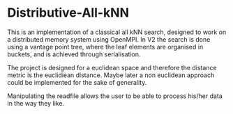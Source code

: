 # Distributive-All-kNN
This is an implementation of a classical all kNN search, designed to work on a distributed memory system using OpenMPI.
In V2 the search is done using a vantage point tree, where the leaf elements are organised in buckets, and is achieved through serialisation.

The project is designed for a euclidean space and therefore the distance metric is the euclidiean distance. Maybe later a non euclidean approach could be implemented for the sake of generality.

Manipulating the readfile allows the user to be able to process his/her data in the way they like.

